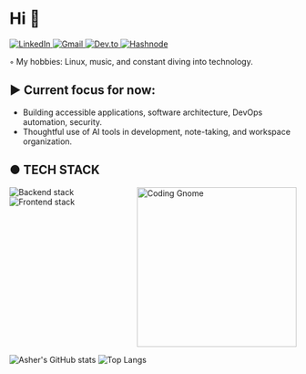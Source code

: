# Hi 👋

<p align="left">
  <a href="https://www.linkedin.com/in/ashbuk/" target="_blank">
    <img src="https://img.shields.io/badge/LinkedIn-0A66C2?style=flat-square&logo=linkedin&logoColor=white" alt="LinkedIn" />
  </a>
  <a href="mailto:2asherbuk@gmail.com">
    <img src="https://img.shields.io/badge/Gmail-D14836?style=flat-square&logo=gmail&logoColor=white" alt="Gmail" />
  </a>
  <a href="https://dev.to/ashbuk" target="_blank">
    <img src="https://img.shields.io/badge/Dev.to-0A0A0A?style=flat-square&logo=devdotto&logoColor=white" alt="Dev.to" />
  </a>
  <a href="https://ashbuk.hashnode.dev/" target="_blank">
    <img src="https://img.shields.io/badge/Hashnode-2962FF?style=flat-square&logo=hashnode&logoColor=white" alt="Hashnode" />
  </a>
</p>

◦ My hobbies: Linux, music, and constant diving into technology.

## ▶ Current focus for now:
- Building accessible applications, software architecture, DevOps automation, security.
- Thoughtful use of AI tools in development, note-taking, and workspace organization.

## ● TECH STACK

<img align="right" width="280" src="./assets/gnome.png" alt="Coding Gnome">

<p align="left">
  <img src="https://skillicons.dev/icons?i=linux,docker,git,go,nodejs,postgres,redis" alt="Backend stack" />
  <br>
  <img src="https://skillicons.dev/icons?i=js,ts,react,nextjs,tailwind" alt="Frontend stack" />
</p>

<br clear="right"/>

![Asher's GitHub stats](https://github-readme-stats.vercel.app/api?username=AshBuk&show_icons=true&theme=radical)
![Top Langs](https://github-readme-stats.vercel.app/api/top-langs/?username=AshBuk&layout=compact&theme=radical)
